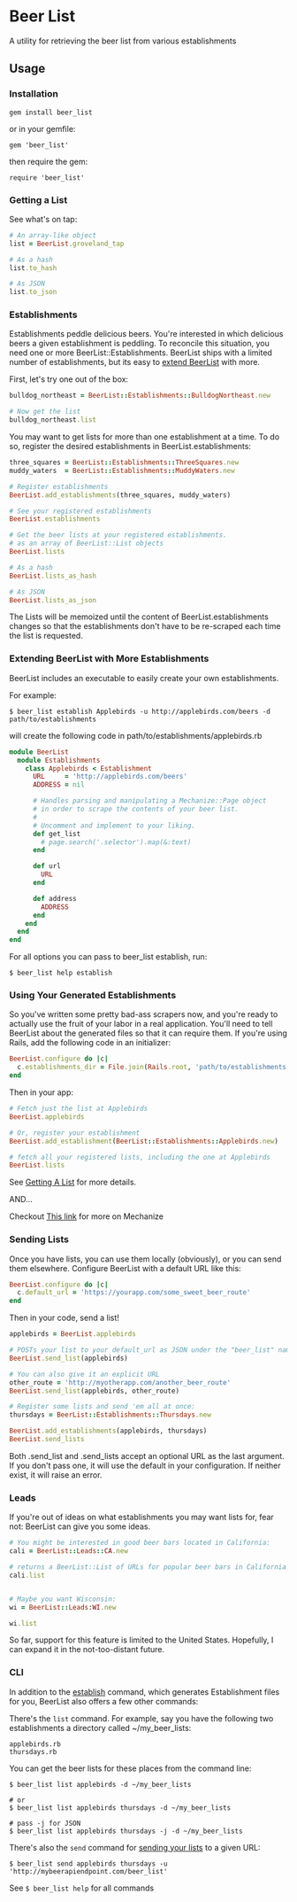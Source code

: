 # Beer List

A utility for retrieving the beer list from various establishments

## Usage

### Installation

`gem install beer_list`

or in your gemfile:

`gem 'beer_list'`

then require the gem:

`require 'beer_list'`

### Getting a List

See what's on tap:

```ruby
# An array-like object
list = BeerList.groveland_tap

# As a hash
list.to_hash

# As JSON
list.to_json
```

### Establishments

Establishments peddle delicious beers. You're interested in which delicious beers a
given establishment is peddling. To reconcile this situation, you need one or more 
BeerList::Establishments. BeerList ships with a limited number of establishments, 
but its easy to [extend BeerList](#extending-beerlist-with-more-establishments) with more.

First, let's try one out of the box:

```ruby
bulldog_northeast = BeerList::Establishments::BulldogNortheast.new

# Now get the list
bulldog_northeast.list
```

You may want to get lists for more than one establishment at a time. To do so, register
the desired establishments in BeerList.establishments:

```ruby
three_squares = BeerList::Establishments::ThreeSquares.new
muddy_waters  = BeerList::Establishments::MuddyWaters.new

# Register establishments
BeerList.add_establishments(three_squares, muddy_waters)

# See your registered establishments
BeerList.establishments

# Get the beer lists at your registered establishments.
# as an array of BeerList::List objects
BeerList.lists

# As a hash
BeerList.lists_as_hash

# As JSON
BeerList.lists_as_json
```

The Lists will be memoized until the content of BeerList.establishments changes so that
the establishments don't have to be re-scraped each time the list is requested.

### Extending BeerList with More Establishments

BeerList includes an executable to easily create your own establishments.

For example:

`$ beer_list establish Applebirds -u http://applebirds.com/beers -d path/to/establishments`

will create the following code in path/to/establishments/applebirds.rb

```ruby
module BeerList
  module Establishments
    class Applebirds < Establishment
      URL     = 'http://applebirds.com/beers'
      ADDRESS = nil

      # Handles parsing and manipulating a Mechanize::Page object
      # in order to scrape the contents of your beer list.
      #
      # Uncomment and implement to your liking.
      def get_list
        # page.search('.selector').map(&:text)
      end

      def url
        URL
      end

      def address
        ADDRESS
      end
    end
  end
end

```

For all options you can pass to beer_list establish, run:

`$ beer_list help establish`

### Using Your Generated Establishments

So you've written some pretty bad-ass scrapers now, and you're ready to actually
use the fruit of your labor in a real application. You'll need to tell BeerList
about the generated files so that it can require them. If you're using Rails, add
the following code in an initializer:

```ruby
BeerList.configure do |c|
  c.establishments_dir = File.join(Rails.root, 'path/to/establishments')
end
```

Then in your app:

```ruby
# Fetch just the list at Applebirds
BeerList.applebirds

# Or, register your establishment
BeerList.add_establishment(BeerList::Establishments::Applebirds.new)

# fetch all your registered lists, including the one at Applebirds
BeerList.lists

```

See [Getting A List](#getting-a-list) for more details.

AND...

Checkout [This link](http://mechanize.rubyforge.org/) for more on Mechanize

### Sending Lists

Once you have lists, you can use them locally (obviously), or you can send them elsewhere.
Configure BeerList with a default URL like this:

```ruby
BeerList.configure do |c|
  c.default_url = 'https://yourapp.com/some_sweet_beer_route'
end
```

Then in your code, send a list!

```ruby
applebirds = BeerList.applebirds

# POSTs your list to your default_url as JSON under the "beer_list" name
BeerList.send_list(applebirds)

# You can also give it an explicit URL
other_route = 'http://myotherapp.com/another_beer_route'
BeerList.send_list(applebirds, other_route)

# Register some lists and send 'em all at once:
thursdays = BeerList::Establishments::Thursdays.new

BeerList.add_establishments(applebirds, thursdays)
BeerList.send_lists
```

Both .send_list and .send_lists accept an optional URL as the last argument. If you don't pass one,
it will use the default in your configuration. If neither exist, it will raise an error.

### Leads

If you're out of ideas on what establishments you may want lists for, fear not: BeerList can
give you some ideas.

```ruby
# You might be interested in good beer bars located in California:
cali = BeerList::Leads::CA.new

# returns a BeerList::List of URLs for popular beer bars in California
cali.list


# Maybe you want Wisconsin:
wi = BeerList::Leads:WI.new

wi.list

```

So far, support for this feature is limited to the United States. Hopefully, I can expand
it in the not-too-distant future.

### CLI

In addition to the [establish](#extending-beerlist-with-more-establishments) command, which
generates Establishment files for you, BeerList also offers a few other commands:

There's the `list` command. For example,
say you have the following two establishments a directory called ~/my_beer_lists:

```
applebirds.rb
thursdays.rb
```

You can get the beer lists for these places from the command line:

```
$ beer_list list applebirds -d ~/my_beer_lists

# or
$ beer_list list applebirds thursdays -d ~/my_beer_lists

# pass -j for JSON
$ beer_list list applebirds thursdays -j -d ~/my_beer_lists
```

There's also the `send` command for [sending your lists](#sending-lists) to a given URL:

`$ beer_list send applebirds thursdays -u 'http://mybeerapiendpoint.com/beer_list'`

See `$ beer_list help` for all commands
